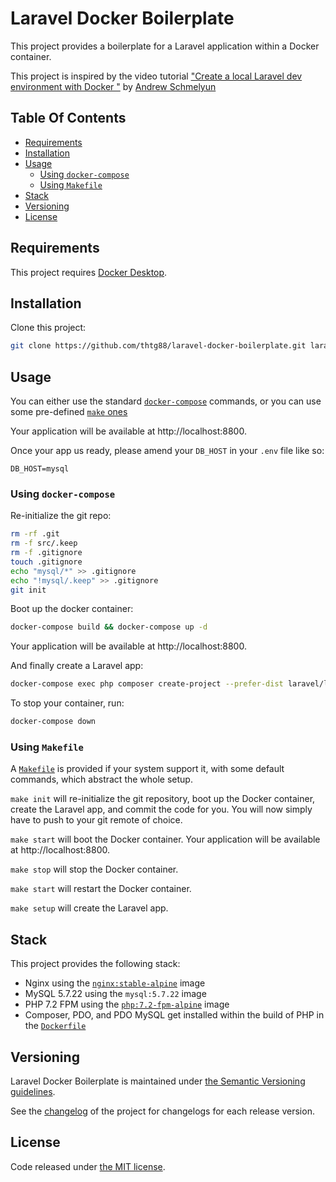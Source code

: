 # Laravel Docker Boilerplate
This project provides a boilerplate for a Laravel application within a Docker container.

This project is inspired by the video tutorial ["Create a local Laravel dev environment with Docker
"](https://www.youtube.com/watch?v=5N6gTVCG_rw) by [Andrew Schmelyun](https://twitter.com/aschmelyun)

## Table Of Contents
- [Requirements](#requirements)
- [Installation](#installation)
- [Usage](#usage)
    - [Using `docker-compose`](#using-docker-compose)
    - [Using `Makefile`](#using-makefile)
- [Stack](#stack)
- [Versioning](#versioning)
- [License](#license)

## Requirements
This project requires [Docker Desktop](https://www.docker.com/products/docker-desktop).

## Installation
Clone this project:
```bash
git clone https://github.com/thtg88/laravel-docker-boilerplate.git laravel-app
```

## Usage
You can either use the standard [`docker-compose`](#using-docker-compose) commands, or you can use some pre-defined [`make` ones](#using-makefile)

Your application will be available at http://localhost:8800.

Once your app us ready, please amend your `DB_HOST` in your `.env` file like so:
```
DB_HOST=mysql
```

### Using `docker-compose`
Re-initialize the git repo:
```bash
rm -rf .git
rm -f src/.keep
rm -f .gitignore
touch .gitignore
echo "mysql/*" >> .gitignore
echo "!mysql/.keep" >> .gitignore
git init
```

Boot up the docker container:
```bash
docker-compose build && docker-compose up -d
```

Your application will be available at http://localhost:8800.

And finally create a Laravel app:
```bash
docker-compose exec php composer create-project --prefer-dist laravel/laravel .
```

To stop your container, run:
```bash
docker-compose down
```

### Using `Makefile`
A [`Makefile`](Makefile) is provided if your system support it, with some default commands, which abstract the whole setup.

`make init` will re-initialize the git repository, boot up the Docker container, create the Laravel app, and commit the code for you.
You will now simply have to push to your git remote of choice.

`make start` will boot the Docker container. Your application will be available at http://localhost:8800.

`make stop` will stop the Docker container.

`make start` will restart the Docker container.

`make setup` will create the Laravel app.

## Stack
This project provides the following stack:
- Nginx using the [`nginx:stable-alpine`](https://github.com/nginxinc/docker-nginx/blob/0ad6faa0790f423fb239f2b8800dc339d763869a/stable/alpine/Dockerfile) image
- MySQL 5.7.22 using the `mysql:5.7.22` image
- PHP 7.2 FPM using the [`php:7.2-fpm-alpine`](https://github.com/docker-library/php/blob/af0a051a02c4f3245752e118e9a0da8c8e291107/7.2/alpine3.10/fpm/Dockerfile) image
- Composer, PDO, and PDO MySQL get installed within the build of PHP in the [`Dockerfile`](Dockerfile)

## Versioning

Laravel Docker Boilerplate is maintained under [the Semantic Versioning guidelines](http://semver.org/).

See the [changelog](CHANGELOG.md) of the project for changelogs for each release version.

## License

Code released under [the MIT license](LICENSE).
